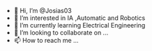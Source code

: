 - 👋 Hi, I’m @Josias03
- 👀 I’m interested in IA ,Automatic and Robotics
- 🌱 I’m currently learning Electrical Engineering
- 💞️ I’m looking to collaborate on ...
- 📫 How to reach me ...

<!---
Josias03/Josias03 is a ✨ special ✨ repository because its `README.md` (this file) appears on your GitHub profile.
You can click the Preview link to take a look at your changes.
--->

